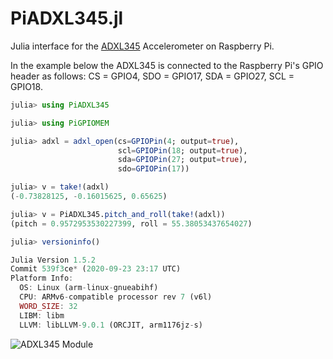 # PiADXL345.jl

Julia interface for the [ADXL345](https://www.analog.com/en/products/adxl345.html)
Accelerometer on Raspberry Pi.

In the example below the ADXL345 is connected to the Raspberry Pi's GPIO header
as follows: CS = GPIO4, SDO = GPIO17, SDA = GPIO27, SCL = GPIO18.

```julia
julia> using PiADXL345

julia> using PiGPIOMEM

julia> adxl = adxl_open(cs=GPIOPin(4; output=true),
                        scl=GPIOPin(18; output=true),
                        sda=GPIOPin(27; output=true),
                        sdo=GPIOPin(17))

julia> v = take!(adxl)
(-0.73828125, -0.16015625, 0.65625)

julia> v = PiADXL345.pitch_and_roll(take!(adxl))
(pitch = 0.9572953530227399, roll = 55.38053437654027)

julia> versioninfo()

Julia Version 1.5.2
Commit 539f3ce* (2020-09-23 23:17 UTC)
Platform Info:
  OS: Linux (arm-linux-gnueabihf)
  CPU: ARMv6-compatible processor rev 7 (v6l)
  WORD_SIZE: 32
  LIBM: libm
  LLVM: libLLVM-9.0.1 (ORCJIT, arm1176jz-s)
```

![ADXL345 Module](https://components101.com/sites/default/files/component_pin/ADXL345-Pinout.jpg)
